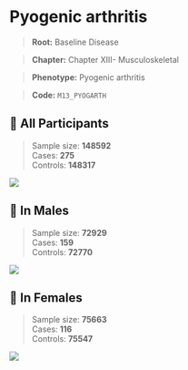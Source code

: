# Pyogenic arthritis

> **Root:** Baseline Disease  

> **Chapter:** Chapter XIII- Musculoskeletal  

> **Phenotype:** Pyogenic arthritis  

> **Code:** `M13_PYOGARTH`

## 🧪 All Participants  
> Sample size: **148592**  
> Cases: **275**  
> Controls: **148317**
<img src="/Disease/Figures/ALL/Incidence/M13_PYOGARTH.png"/>
<CsvTable src="/public/Disease/Data/ALL/Incidence/COX_M13_PYOGARTH.csv" label="🔍 View full results" />

## 👨 In Males  
> Sample size: **72929**  
> Cases: **159**  
> Controls: **72770**
<img src="/Disease/Figures/Male/Incidence/M13_PYOGARTH.png"/>
<CsvTable src="/public/Disease/Data/Male/Incidence/COX_M13_PYOGARTH.csv" label="🔍 View full results" />

## 👩 In Females  
> Sample size: **75663**  
> Cases: **116**  
> Controls: **75547**
<img src="/Disease/Figures/Female/Incidence/M13_PYOGARTH.png"/>
<CsvTable src="/public/Disease/Data/Female/Incidence/COX_M13_PYOGARTH.csv" label="🔍 View full results" />
